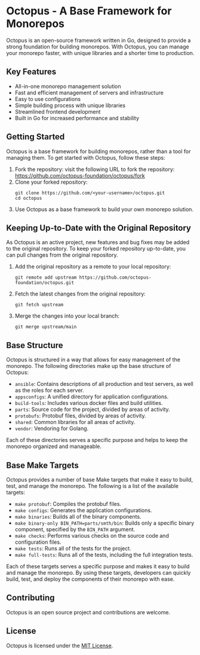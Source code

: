 # Octopus - A Base Framework for Monorepos

Octopus is an open-source framework written in Go, designed to provide a strong foundation for building monorepos. 
With Octopus, you can manage your monorepo faster, with unique libraries and a shorter time to production.

## Key Features

- All-in-one monorepo management solution
- Fast and efficient management of servers and infrastructure
- Easy to use configurations
- Simple building process with unique libraries
- Streamlined frontend development
- Built in Go for increased performance and stability

## Getting Started

Octopus is a base framework for building monorepos, rather than a tool for managing them. 
To get started with Octopus, follow these steps:

1. Fork the repository: visit the following URL to fork the repository: https://github.com/octopus-foundation/octopus/fork
2. Clone your forked repository:
    ```shell
    git clone https://github.com/<your-username>/octopus.git
    cd octopus
    ```
3. Use Octopus as a base framework to build your own monorepo solution.

## Keeping Up-to-Date with the Original Repository

As Octopus is an active project, new features and bug fixes may be added to the original repository. 
To keep your forked repository up-to-date, you can pull changes from the original repository.
1. Add the original repository as a remote to your local repository:
    ```shell
   git remote add upstream https://github.com/octopus-foundation/octopus.git
    ```
2. Fetch the latest changes from the original repository:
    ```shell
    git fetch upstream
    ```
3. Merge the changes into your local branch:
    ```shell
    git merge upstream/main
    ```
## Base Structure

Octopus is structured in a way that allows for easy management of the monorepo. 
The following directories make up the base structure of Octopus:

- `ansible`: Contains descriptions of all production and test servers, as well as the roles for each server.
- `appsconfigs`: A unified directory for application configurations.
- `build-tools`: Includes various docker files and build utilities.
- `parts`: Source code for the project, divided by areas of activity.
- `protobufs`: Protobuf files, divided by areas of activity.
- `shared`: Common libraries for all areas of activity.
- `vendor`: Vendoring for Golang.

Each of these directories serves a specific purpose and helps to keep the monorepo organized and manageable.

## Base Make Targets
Octopus provides a number of base Make targets that make it easy to build, test, and manage the monorepo. The following is a list of the available targets:

- `make protobuf`: Compiles the protobuf files.
- `make configs`: Generates the application configurations.
- `make binaries`: Builds all of the binary components.
- `make binary-only BIN_PATH=parts/smth/bin`: Builds only a specific binary component, specified by the `BIN_PATH` argument.
- `make checks`: Performs various checks on the source code and configuration files.
- `make tests`: Runs all of the tests for the project.
- `make full-tests`: Runs all of the tests, including the full integration tests.

Each of these targets serves a specific purpose and makes it easy to build and manage the monorepo. By using these targets, developers can quickly build, test, and deploy the components of their monorepo with ease.

## Contributing

Octopus is an open source project and contributions are welcome.

## License

Octopus is licensed under the [MIT License](./LICENSE).